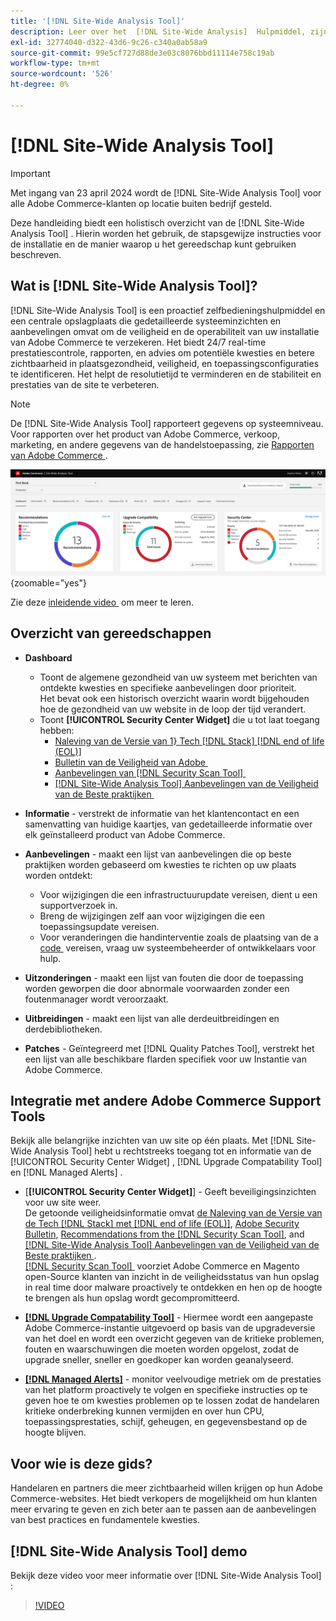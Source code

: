 ```yaml
---
title: '[!DNL Site-Wide Analysis Tool]'
description: Leer over het  [!DNL Site-Wide Analysis]  Hulpmiddel, zijn gebruik, het installatieproces, en hoe te om toegang te krijgen
exl-id: 32774040-d322-43d6-9c26-c340a0ab58a9
source-git-commit: 99e5cf727d88de3e03c8076bbd11114e758c19ab
workflow-type: tm+mt
source-wordcount: '526'
ht-degree: 0%

---
```


# [!DNL Site-Wide Analysis Tool]

>[!IMPORTANT]
>
>Met ingang van 23 april 2024 wordt de [!DNL Site-Wide Analysis Tool] voor alle Adobe Commerce-klanten op locatie buiten bedrijf gesteld.

Deze handleiding biedt een holistisch overzicht van de [!DNL Site-Wide Analysis Tool] . Hierin worden het gebruik, de stapsgewijze instructies voor de installatie en de manier waarop u het gereedschap kunt gebruiken beschreven.

## Wat is [!DNL Site-Wide Analysis Tool]?

[!DNL Site-Wide Analysis Tool] is een proactief zelfbedieningshulpmiddel en een centrale opslagplaats die gedetailleerde systeeminzichten en aanbevelingen omvat om de veiligheid en de operabiliteit van uw installatie van Adobe Commerce te verzekeren. Het biedt 24/7 real-time prestatiescontrole, rapporten, en advies om potentiële kwesties en betere zichtbaarheid in plaatsgezondheid, veiligheid, en toepassingsconfiguraties te identificeren. Het helpt de resolutietijd te verminderen en de stabiliteit en prestaties van de site te verbeteren.

>[!NOTE]
>
>De [!DNL Site-Wide Analysis Tool] rapporteert gegevens op systeemniveau. Voor rapporten over het product van Adobe Commerce, verkoop, marketing, en andere gegevens van de handelstoepassing, zie [&#x200B; Rapporten van Adobe Commerce &#x200B;](https://experienceleague.adobe.com/nl/docs/commerce-admin/start/reporting/reports-menu).

![&#x200B; plaats-brede het dashboard van het Hulpmiddel van de Analyse &#x200B;](../../assets/tools/swat-dashboard.png){zoomable="yes"}

Zie deze [&#x200B; inleidende video &#x200B;](https://www.youtube.com/watch?v=KW2R8ki_RG4) om meer te leren.

## Overzicht van gereedschappen

- **Dashboard**
   - Toont de algemene gezondheid van uw systeem met berichten van ontdekte kwesties en specifieke aanbevelingen door prioriteit.<br>
Het bevat ook een historisch overzicht waarin wordt bijgehouden hoe de gezondheid van uw website in de loop der tijd verandert.
   - Toont **[!UICONTROL Security Center Widget]** die u tot laat toegang hebben:
      - [&#x200B; Naleving van de Versie van 1&rbrace; Tech  [!DNL Stack]   [!DNL end of life (EOL)]](https://experienceleague.adobe.com/docs/commerce-operations/installation-guide/system-requirements.html?lang=nl-NL)
      - [&#x200B; Bulletin van de Veiligheid van Adobe &#x200B;](https://helpx.adobe.com/nl/security/security-bulletin.html)
      - [&#x200B; Aanbevelingen van  [!DNL Security Scan Tool] &#x200B;](https://experienceleague.adobe.com/docs/commerce-admin/systems/security/security-scan.html?lang=nl-NL)
      - [[!DNL Site-Wide Analysis Tool]  Aanbevelingen van de Veiligheid van de Beste praktijken &#x200B;](https://experienceleague.adobe.com/docs/commerce-operations/tools/site-wide-analysis-tool/recommendations.html?lang=nl-NL)

- **Informatie** - verstrekt de informatie van het klantencontact en een samenvatting van huidige kaartjes, van gedetailleerde informatie over elk geïnstalleerd product van Adobe Commerce.

- **Aanbevelingen** - maakt een lijst van aanbevelingen die op beste praktijken worden gebaseerd om kwesties te richten op uw plaats worden ontdekt:
   - Voor wijzigingen die een infrastructuurupdate vereisen, dient u een supportverzoek in.
   - Breng de wijzigingen zelf aan voor wijzigingen die een toepassingsupdate vereisen.
   - Voor veranderingen die handinterventie zoals de plaatsing van de a [&#x200B; code &#x200B;](https://experienceleague.adobe.com/docs/commerce-cloud-service/user-guide/architecture/pro-develop-deploy-workflow.html?lang=nl-NL#deployment-workflow) vereisen, vraag uw systeembeheerder of ontwikkelaars voor hulp.

- **Uitzonderingen** - maakt een lijst van fouten die door de toepassing worden geworpen die door abnormale voorwaarden zonder een foutenmanager wordt veroorzaakt.

- **Uitbreidingen** - maakt een lijst van alle derdeuitbreidingen en derdebibliotheken.

- **Patches** - Geïntegreerd met [!DNL Quality Patches Tool], verstrekt het een lijst van alle beschikbare flarden specifiek voor uw Instantie van Adobe Commerce.

## Integratie met andere Adobe Commerce Support Tools

Bekijk alle belangrijke inzichten van uw site op één plaats. Met [!DNL Site-Wide Analysis Tool] hebt u rechtstreeks toegang tot en informatie van de [!UICONTROL Security Center Widget] , [!DNL Upgrade Compatability Tool] en [!DNL Managed Alerts] .

- [**[!UICONTROL Security Center Widget]**] - Geeft beveiligingsinzichten voor uw site weer.<br>
De getoonde veiligheidsinformatie omvat [&#x200B; de Naleving van de Versie van de Tech  [!DNL Stack]  met  [!DNL end of life (EOL)]](https://experienceleague.adobe.com/docs/commerce-operations/installation-guide/system-requirements.html?lang=nl-NL), [Adobe Security Bulletin](https://helpx.adobe.com/nl/security/security-bulletin.html), [Recommendations from the [!DNL Security Scan Tool]](https://experienceleague.adobe.com/docs/commerce-admin/systems/security/security-scan.html?lang=nl-NL), and [[!DNL Site-Wide Analysis Tool]  Aanbevelingen van de Veiligheid van de Beste praktijken &#x200B;](https://experienceleague.adobe.com/docs/commerce-operations/tools/site-wide-analysis-tool/recommendations.html?lang=nl-NL).<br>
[[!DNL Security Scan Tool] &#x200B;](https://experienceleague.adobe.com/docs/commerce-admin/systems/security/security-scan.html?lang=nl-NL) voorziet Adobe Commerce en Magento open-Source klanten van inzicht in de veiligheidsstatus van hun opslag in real time door malware proactively te ontdekken en hen op de hoogte te brengen als hun opslag wordt gecompromitteerd.

- [**[!DNL Upgrade Compatability Tool]**](../../upgrade/upgrade-compatibility-tool/overview.md) - Hiermee wordt een aangepaste Adobe Commerce-instantie uitgevoerd op basis van de upgradeversie van het doel en wordt een overzicht gegeven van de kritieke problemen, fouten en waarschuwingen die moeten worden opgelost, zodat de upgrade sneller, sneller en goedkoper kan worden geanalyseerd.

- [**[!DNL Managed Alerts]**](https://support.magento.com/hc/en-us/sections/360010758472-Managed-alerts-for-Adobe-Commerce) - monitor veelvoudige metriek om de prestaties van het platform proactively te volgen en specifieke instructies op te geven hoe te om kwesties problemen op te lossen zodat de handelaren kritieke onderbreking kunnen vermijden en over hun CPU, toepassingsprestaties, schijf, geheugen, en gegevensbestand op de hoogte blijven.

## Voor wie is deze gids?

Handelaren en partners die meer zichtbaarheid willen krijgen op hun Adobe Commerce-websites. Het biedt verkopers de mogelijkheid om hun klanten meer ervaring te geven en zich beter aan te passen aan de aanbevelingen van best practices en fundamentele kwesties.

## [!DNL Site-Wide Analysis Tool] demo

Bekijk deze video voor meer informatie over [!DNL Site-Wide Analysis Tool] :

>[!VIDEO](https://video.tv.adobe.com/v/344001?quality=12)
